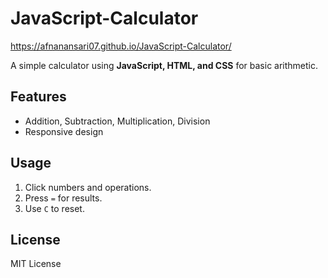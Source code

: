<h1>JavaScript-Calculator</h1>
 
 https://afnanansari07.github.io/JavaScript-Calculator/

A simple calculator using **JavaScript, HTML, and CSS** for basic arithmetic.

## Features
- Addition, Subtraction, Multiplication, Division
- Responsive design

## Usage
1. Click numbers and operations.
2. Press `=` for results.
3. Use `C` to reset.

## License
MIT License

